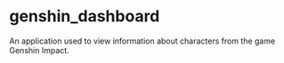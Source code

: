 # genshin_dashboard
An application used to view information about characters from the game Genshin Impact.

